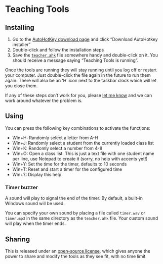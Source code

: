 # Teaching Tools

## Installing
1.	Go to the [AutoHotKey download page](https://www.autohotkey.com/download) and click “Download AutoHotkey installer”
2.	Double-click and follow the installation steps
3.	Save the [`teacher.ahk`](./teacher.ahk) file somewhere handy and double-click on it.
    You should receive a message saying “Teaching Tools is running”.

Once the tools are running they will stay running until you log off or restart your computer. Just double-click the file again in the future to run them again. There will also be an ‘H’ icon next to the taskbar clock which will let you close them.

If any of these steps don’t work for you, please [let me know](mailto:simon@simonwo.net) and we can work around whatever the problem is.

## Using
You can press the following key combinations to activate the functions:
*	Win+H: Randomly select a letter from A-H
*	Win+J: Randomly select a student from the currently loaded class list
*	Win+K: Randomly select a number from 4-8
*	Win+O: Open a class list. This is just a text file with one student name per line, use Notepad to create it (sorry, no help with accents yet!)
*	Win+Y: Set the time for the timer, defaults to 10 seconds
*	Win+T: Reset and start a timer for the configured time
*	Win+?: Display this help

### Timer buzzer
A sound will play to signal the end of the timer. By default, a built-in Windows sound will be used.

You can specify your own sound by placing a file called `timer.wav` or `timer.mp3` in the same directory as the `teacher.ahk` file. Your custom sound will play when the timer ends.

## Sharing
This is released under an [open-source license](./LICENSE), which gives anyone the power to share and modify the tools as they see fit, with no time limit.
